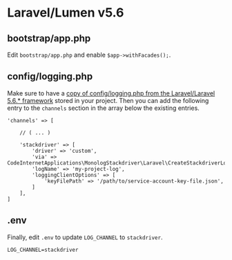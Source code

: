 # Laravel/Lumen v5.6

## bootstrap/app.php

Edit `bootstrap/app.php` and enable `$app->withFacades();`.

## config/logging.php

Make sure to have a [copy of config/logging.php from the Laravel/Laravel 5.6.* framework](https://github.com/laravel/laravel/blob/master/config/logging.php) stored in your project. Then you can add the following entry to the `channels` section in the array below the existing entries.

```
'channels' => [

    // ( ... )

    'stackdriver' => [
        'driver' => 'custom',
        'via' => CodeInternetApplications\MonologStackdriver\Laravel\CreateStackdriverLogger::class,
        'logName' => 'my-project-log',
        'loggingClientOptions' => [
            'keyFilePath' => '/path/to/service-account-key-file.json',
        ]
    ],
]
```

## .env

Finally, edit `.env` to update `LOG_CHANNEL` to `stackdriver`.

```
LOG_CHANNEL=stackdriver
```
